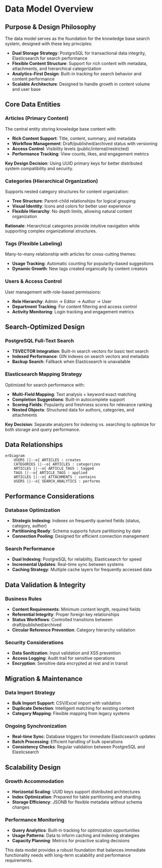 # Data Model Overview

## Purpose & Design Philosophy

The data model serves as the foundation for the knowledge base search system, designed with these key principles:

- **Dual Storage Strategy**: PostgreSQL for transactional data integrity, Elasticsearch for search performance
- **Flexible Content Structure**: Support for rich content with metadata, attachments, and hierarchical categorization
- **Analytics-First Design**: Built-in tracking for search behavior and content performance
- **Scalable Architecture**: Designed to handle growth in content volume and user base

## Core Data Entities

### Articles (Primary Content)
The central entity storing knowledge base content with:
- **Rich Content Support**: Title, content, summary, and metadata
- **Workflow Management**: Draft/published/archived status with versioning
- **Access Control**: Visibility levels (public/internal/restricted)
- **Performance Tracking**: View counts, likes, and engagement metrics

**Key Design Decision**: Using UUID primary keys for better distributed system compatibility and security.

### Categories (Hierarchical Organization)
Supports nested category structures for content organization:
- **Tree Structure**: Parent-child relationships for logical grouping
- **Visual Identity**: Icons and colors for better user experience
- **Flexible Hierarchy**: No depth limits, allowing natural content organization

**Rationale**: Hierarchical categories provide intuitive navigation while supporting complex organizational structures.

### Tags (Flexible Labeling)
Many-to-many relationship with articles for cross-cutting themes:
- **Usage Tracking**: Automatic counting for popularity-based suggestions
- **Dynamic Growth**: New tags created organically by content creators

### Users & Access Control
User management with role-based permissions:
- **Role Hierarchy**: Admin → Editor → Author → User
- **Department Tracking**: For content filtering and access control
- **Activity Monitoring**: Login tracking and engagement metrics

## Search-Optimized Design

### PostgreSQL Full-Text Search
- **TSVECTOR Integration**: Built-in search vectors for basic text search
- **Indexed Performance**: GIN indexes on search vectors and metadata
- **Backup Search**: Fallback when Elasticsearch is unavailable

### Elasticsearch Mapping Strategy
Optimized for search performance with:
- **Multi-Field Mapping**: Text analysis + keyword exact matching
- **Completion Suggestions**: Built-in autocomplete support
- **Scoring Fields**: Popularity and freshness scores for relevance ranking
- **Nested Objects**: Structured data for authors, categories, and attachments

**Key Decision**: Separate analyzers for indexing vs. searching to optimize for both storage and query performance.

## Data Relationships

```mermaid
erDiagram
    USERS ||--o{ ARTICLES : creates
    CATEGORIES ||--o{ ARTICLES : categorizes
    ARTICLES ||--o{ ARTICLE_TAGS : tagged
    TAGS ||--o{ ARTICLE_TAGS : applied
    ARTICLES ||--o{ ATTACHMENTS : contains
    USERS ||--o{ SEARCH_ANALYTICS : performs
```

## Performance Considerations

### Database Optimization
- **Strategic Indexing**: Indexes on frequently queried fields (status, category, author)
- **Partitioning Ready**: Schema supports future partitioning by date
- **Connection Pooling**: Designed for efficient connection management

### Search Performance
- **Dual Indexing**: PostgreSQL for reliability, Elasticsearch for speed
- **Incremental Updates**: Real-time sync between systems
- **Caching Strategy**: Multiple cache layers for frequently accessed data

## Data Validation & Integrity

### Business Rules
- **Content Requirements**: Minimum content length, required fields
- **Referential Integrity**: Proper foreign key relationships
- **Status Workflows**: Controlled transitions between draft/published/archived
- **Circular Reference Prevention**: Category hierarchy validation

### Security Considerations
- **Data Sanitization**: Input validation and XSS prevention
- **Access Logging**: Audit trail for sensitive operations
- **Encryption**: Sensitive data encrypted at rest and in transit

## Migration & Maintenance

### Data Import Strategy
- **Bulk Import Support**: CSV/Excel import with validation
- **Duplicate Detection**: Intelligent matching for existing content
- **Category Mapping**: Flexible mapping from legacy systems

### Ongoing Synchronization
- **Real-time Sync**: Database triggers for immediate Elasticsearch updates
- **Batch Processing**: Efficient handling of bulk operations
- **Consistency Checks**: Regular validation between PostgreSQL and Elasticsearch

## Scalability Design

### Growth Accommodation
- **Horizontal Scaling**: UUID keys support distributed architectures
- **Index Optimization**: Prepared for table partitioning and sharding
- **Storage Efficiency**: JSONB for flexible metadata without schema changes

### Performance Monitoring
- **Query Analytics**: Built-in tracking for optimization opportunities
- **Usage Patterns**: Data to inform caching and indexing strategies
- **Capacity Planning**: Metrics for proactive scaling decisions

This data model provides a robust foundation that balances immediate functionality needs with long-term scalability and performance requirements.